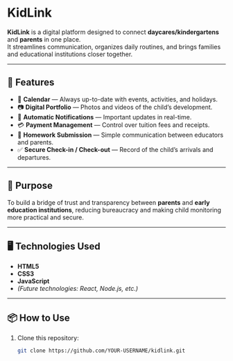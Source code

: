 # KidLink

**KidLink** is a digital platform designed to connect **daycares/kindergartens** and **parents** in one place.  
It streamlines communication, organizes daily routines, and brings families and educational institutions closer together.

---

## 🚀 Features

- 📅 **Calendar** — Always up-to-date with events, activities, and holidays.
- 📷 **Digital Portfolio** — Photos and videos of the child’s development.
- 🔔 **Automatic Notifications** — Important updates in real-time.
- 💳 **Payment Management** — Control over tuition fees and receipts.
- 📝 **Homework Submission** — Simple communication between educators and parents.
- ✅ **Secure Check-in / Check-out** — Record of the child’s arrivals and departures.

---

## 🎯 Purpose

To build a bridge of trust and transparency between **parents** and **early education institutions**, reducing bureaucracy and making child monitoring more practical and secure.

---

## 🖥️ Technologies Used

- **HTML5**
- **CSS3**
- **JavaScript**
- *(Future technologies: React, Node.js, etc.)*

---

## 📦 How to Use

1. Clone this repository:
   ```bash
   git clone https://github.com/YOUR-USERNAME/kidlink.git

 
